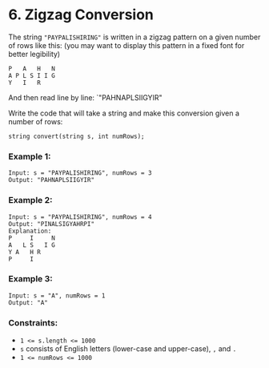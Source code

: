 # 6. Zigzag Conversion

The string `"PAYPALISHIRING"` is written in a zigzag pattern on a given number of rows like this: (you may want to display this pattern in a fixed font for better legibility)

```
P   A   H   N
A P L S I I G
Y   I   R
```

And then read line by line: `"PAHNAPLSIIGYIR"

Write the code that will take a string and make this conversion given a number of rows:

`string convert(string s, int numRows);`

### Example 1:

```
Input: s = "PAYPALISHIRING", numRows = 3
Output: "PAHNAPLSIIGYIR"
```

### Example 2:

```
Input: s = "PAYPALISHIRING", numRows = 4
Output: "PINALSIGYAHRPI"
Explanation:
P     I     N
A   L S   I G
Y A   H R
P     I
```

### Example 3:

```
Input: s = "A", numRows = 1
Output: "A"
```

### Constraints:

- `1 <= s.length <= 1000`
- `s` consists of English letters (lower-case and upper-case), `,` and `.`
- `1 <= numRows <= 1000`
